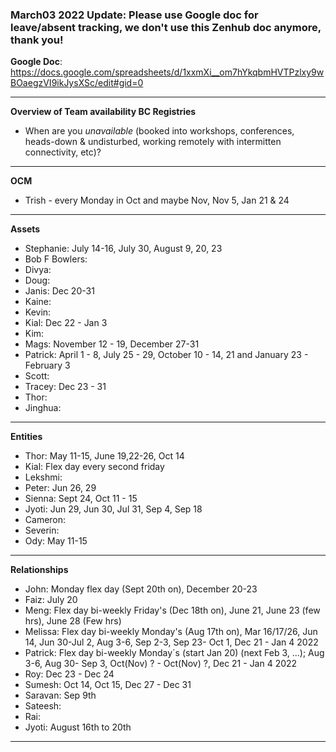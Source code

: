 ### March03 2022 Update: Please use Google doc for leave/absent tracking, **we don't use this Zenhub doc anymore**, thank you! 

**Google Doc**: https://docs.google.com/spreadsheets/d/1xxmXi__om7hYkqbmHVTPzlxy9wBOaegzVI9ikJysXSc/edit#gid=0 

----

**Overview of Team availability BC Registries**
- When are you _unavailable_ (booked into workshops, conferences, heads-down & undisturbed, working remotely with intermitten connectivity, etc)?  
----
**OCM**
* Trish - every Monday in Oct and maybe Nov, Nov 5, Jan 21 & 24
----

**Assets**
* Stephanie: July 14-16, July 30, August 9, 20, 23
* Bob F Bowlers:
* Divya:
* Doug:
* Janis: Dec 20-31
* Kaine:
* Kevin:
* Kial: Dec 22 - Jan 3
* Kim:
* Mags: November 12 - 19, December 27-31
* Patrick: April 1 - 8, July 25 - 29, October 10 - 14, 21 and January 23 - February 3
* Scott:
* Tracey: Dec 23 - 31
* Thor:
* Jinghua:

----
**Entities** 
* Thor: May 11-15, June 19,22-26, Oct 14
* Kial: Flex day every second friday
* Lekshmi:
* Peter: Jun 26, 29
* Sienna: Sept 24, Oct 11 - 15
* Jyoti: Jun 29, Jun 30, Jul 31, Sep 4, Sep 18
* Cameron:
* Severin:
* Ody: May 11-15


----
**Relationships** 
* John: Monday flex day (Sept 20th on), December 20-23
* Faiz: July 20
* Meng: Flex day bi-weekly Friday's (Dec 18th on), June 21, June 23 (few hrs), June 28 (Few hrs)
* Melissa: Flex day bi-weekly Monday's (Aug 17th on), Mar 16/17/26, Jun 14, Jun 30-Jul 2, Aug 3-6, Sep 2-3, Sep 23- Oct 1, Dec 21 - Jan 4 2022 
* Patrick: Flex day bi-weekly Monday´s (start Jan 20) (next Feb 3, ...); Aug 3-6, Aug 30- Sep 3, Oct(Nov) ? - Oct(Nov) ?, Dec 21 - Jan 4 2022
* Roy: Dec 23 - Dec 24 
* Sumesh: Oct 14, Oct 15, Dec 27 - Dec 31
* Saravan: Sep 9th
* Sateesh: 
* Rai: 
* Jyoti: August 16th to 20th


----

